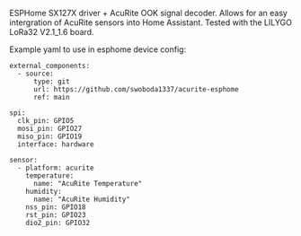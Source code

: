 ESPHome SX127X driver + AcuRite OOK signal decoder. Allows for an easy intergration of AcuRite sensors into Home Assistant. Tested with the LILYGO LoRa32 V2.1_1.6 board.

Example yaml to use in esphome device config:

    external_components:
      - source:
          type: git
          url: https://github.com/swoboda1337/acurite-esphome
          ref: main
    
    spi:
      clk_pin: GPIO5
      mosi_pin: GPIO27
      miso_pin: GPIO19
      interface: hardware
    
    sensor:
      - platform: acurite
        temperature:
          name: "AcuRite Temperature"
        humidity:
          name: "AcuRite Humidity"
        nss_pin: GPIO18
        rst_pin: GPIO23
        dio2_pin: GPIO32
